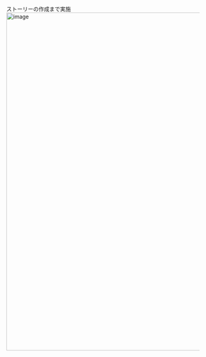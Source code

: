 ストーリーの作成まで実施
<img width="1919" height="883" alt="image" src="https://github.com/user-attachments/assets/8a27c054-2770-49f8-8b27-2759b27866a1" />
